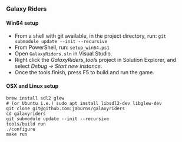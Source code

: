 ### Galaxy Riders

#### Win64 setup

- From a shell with git available, in the project directory, run: ``git submodule update --init --recursive``
- From PowerShell, run: ``setup_win64.ps1``
- Open ``GalaxyRiders.sln`` in Visual Studio.
- Right click the *GalaxyRiders_tools* project in Solution Explorer, and select *Debug -> Start new instance*.
- Once the tools finish, press F5 to build and run the game.

#### OSX and Linux setup

```
brew install sdl2 glew
# (or Ubuntu i.e.) sudo apt install libsdl2-dev libglew-dev
git clone git@github.com:jaburns/galaxyriders
cd galaxyriders
git submodule update --init --recursive
tools/build run
./configure
make run
```
